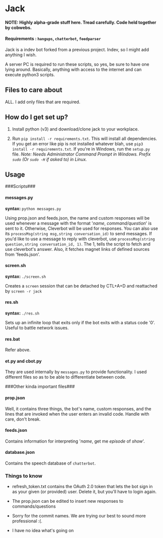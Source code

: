 # Jack

#### NOTE: Highly alpha-grade stuff here. Tread carefully. Code held together by cobwebs.

#### Requirements : `hangups`, `chatterbot`, `feedparser`

Jack is a indev bot forked from a previous project.
Indev, so I might add anything I wish.


A server PC is required to run these scripts, so yes, be sure to have one lying around. Basically, anything with access to the internet and can execute python3 scripts.


## Files to care about

ALL. I add only files that are required.


## How do I get set up?

1. Install python (v3) and download/clone jack to your workplace.

2. Run `pip install -r requirements.txt`. This will install all dependencies. If you get an error like pip is not installed whatever blah, use `pip3 install -r requirements.txt`. If you're in Windows, run the `setup.py` file. _Note: Needs Administrator Command Prompt in Windows. Prefix `sudo` (Or `sudo -H` if asked to) in Linux._

## Usage

###Scripts###

#### messages.py
**syntax:** `python messages.py`

Using prop.json and feeds.json, the name and custom responses will be used whenever a message with the format '*name*, *command/question*' is sent to it. 
Otherwise, Cleverbot will be used for responses. 
You can also use its `processMsg(string msg,string conversation_id)` to send messages.
If you'd like to use a message to reply with cleverbot, use `processMsg(string question,string conversation_id, 1)`. The 1, tells the script to fetch and use cleverbot's answer.
Also, it fetches magnet links of defined sources from 'feeds.json'.

#### screen.sh
**syntax:** `./screen.sh`

Creates a `screen` session that can be detached by CTL+A+D and reattached by `screen -r jack`

#### res.sh
**syntax:** `./res.sh`

Sets up an infinite loop that exits only if the bot exits with a status code '0'. Useful to battle network issues.

#### res.bat

Refer above.

#### et.py and cbot.py

They are used internally by `messages.py` to provide functionality. I used different files so as to be able to differentiate between code.

###Other kinda important files###

#### prop.json

Well, it contains three things, the bot's name, custom responses, and the lines that are invoked when the user enters an invalid code. Handle with care, don't break.

#### feeds.json

Contains information for interpreting '*name*, get me *episode* of *show*'.

#### database.json

Contains the speech database of `chatterbot`.

### Things to know

* refresh_token.txt contains the OAuth 2.0 token that lets the bot sign in as your given (or provided) user. Delete it, but you'll have to login again.

* The prop.json can be edited to insert new responses to commands/questions

* Sorry for the commit names. We are trying our best to sound more professional :(.

* I have no idea what's going on